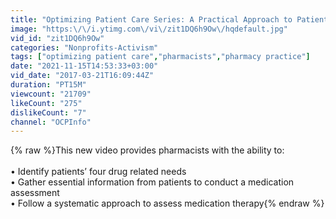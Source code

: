 ```yaml
---
title: "Optimizing Patient Care Series: A Practical Approach to Patient Assessment"
image: "https:\/\/i.ytimg.com\/vi\/zit1DQ6h9Ow\/hqdefault.jpg"
vid_id: "zit1DQ6h9Ow"
categories: "Nonprofits-Activism"
tags: ["optimizing patient care","pharmacists","pharmacy practice"]
date: "2021-11-15T14:53:33+03:00"
vid_date: "2017-03-21T16:09:44Z"
duration: "PT15M"
viewcount: "21709"
likeCount: "275"
dislikeCount: "7"
channel: "OCPInfo"
---
```

{% raw %}This new video provides pharmacists with the ability to:<br /><br />• Identify patientsʼ four drug related needs<br />• Gather essential information from patients to conduct a medication assessment<br />• Follow a systematic approach to assess medication therapy{% endraw %}
